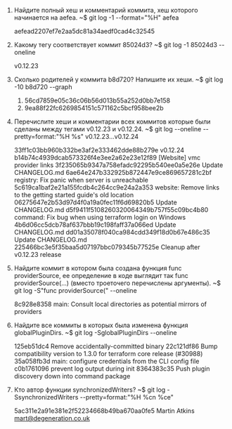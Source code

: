 1. Найдите полный хеш и комментарий коммита, хеш которого начинается на aefea.
    ~$ git log -1 --format="%H" aefea
    
    aefead2207ef7e2aa5dc81a34aedf0cad4c32545
    
    
2. Какому тегу соответствует коммит 85024d3?
    ~$ git log -1 85024d3 --oneline
    
    v0.12.23
    
    
3. Сколько родителей у коммита b8d720? Напишите их хеши.
    ~$ git log -10 b8d720 --graph
    
    1) 56cd7859e05c36c06b56d013b55a252d0bb7e158
    2) 9ea88f22fc6269854151c571162c5bcf958bee2b
    
    
4. Перечислите хеши и комментарии всех коммитов которые были сделаны между тегами v0.12.23 и v0.12.24.
    ~$ git log --oneline --pretty=format:"%H %s" v0.12.23...v0.12.24
    
    33ff1c03bb960b332be3af2e333462dde88b279e v0.12.24
    b14b74c4939dcab573326f4e3ee2a62e23e12f89 [Website] vmc provider links
    3f235065b9347a758efadc92295b540ee0a5e26e Update CHANGELOG.md
    6ae64e247b332925b872447e9ce869657281c2bf registry: Fix panic when server is unreachable
    5c619ca1baf2e21a155fcdb4c264cc9e24a2a353 website: Remove links to the getting started guide's old location
    06275647e2b53d97d4f0a19a0fec11f6d69820b5 Update CHANGELOG.md
    d5f9411f5108260320064349b757f55c09bc4b80 command: Fix bug when using terraform login on Windows
    4b6d06cc5dcb78af637bbb19c198faff37a066ed Update CHANGELOG.md
    dd01a35078f040ca984cdd349f18d0b67e486c35 Update CHANGELOG.md
    225466bc3e5f35baa5d07197bbc079345b77525e Cleanup after v0.12.23 release
    
    
5. Найдите коммит в котором была создана функция func providerSource, ее определение в коде выглядит так func  providerSource(...) (вместо троеточего перечислены аргументы).
    ~$ git log -S"func providerSource(" --oneline
    
    8c928e8358 main: Consult local directories as potential mirrors of providers
    
    
6. Найдите все коммиты в которых была изменена функция globalPluginDirs.
    ~$ git log -SglobalPluginDirs --oneline
    
    125eb51dc4 Remove accidentally-committed binary
    22c121df86 Bump compatibility version to 1.3.0 for terraform core release (#30988)
    35a058fb3d main: configure credentials from the CLI config file
    c0b1761096 prevent log output during init
    8364383c35 Push plugin discovery down into command package


7. Кто автор функции synchronizedWriters?
    ~$ git log -SsynchronizedWriters --pretty=format:"%H %cn %ce"

    5ac311e2a91e381e2f52234668b49ba670aa0fe5 Martin Atkins mart@degeneration.co.uk